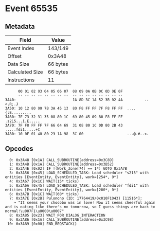 # Event 65535

## Metadata

| Field           | Value    |
|-----------------|----------|
| Event Index     | 143/149  |
| Offset          | 0x3A48   |
| Data Size       | 66 bytes |
| Calculated Size | 66 bytes |
| Instructions    | 11       |

```
      00 01 02 03 04 05 06 07  08 09 0A 0B 0C 0D 0E 0F
      -- -- -- -- -- -- -- --  -- -- -- -- -- -- -- --
3A40:                          1A 8D 3C 1A 52 3B 02 4A          ..<.R;.J
3A50: 10 12 80 00 7B 3A 45 13  80 F8 FF FF 7F F8 FF FF  ....{:E.........
3A60: 7F 73 32 31 35 08 80 1C  69 80 45 09 80 F8 FF FF  .s215...i.E.....
3A70: 7F F8 FF FF 7F 66 64 69  31 08 80 1C 0D 80 2B 43  .....fdi1.....+C
3A80: 10 0F 01 40 80 23 1A 98  3C 00                    ...@.#..<.      
```

## Opcodes

```
  0: 0x3A48 [0x1A] CALL_SUBROUTINE(address=0x3C8D)
  1: 0x3A4B [0x1A] CALL_SUBROUTINE(address=0x3B52)
  2: 0x3A4E [0x02] IF !(Work_Zone[74] == 1*) GOTO 0x3A7B
  3: 0x3A56 [0x45] LOAD_SCHEDULED_TASK: Load scheduler "s215" with entities [EventEntity, EventEntity], work=[254*, 0*]
  4: 0x3A67 [0x1C] WAIT(15* ticks)
  5: 0x3A6A [0x45] LOAD_SCHEDULED_TASK: Load scheduler "fdi1" with entities [EventEntity, EventEntity], work=[200*, 0*]
  6: 0x3A7B [0x1C] WAIT(60* ticks)
  7: 0x3A7E [0x2B] Pulonono (ID: 17764419/0x010F1043) [11516*]:
    → "It seems your chocobo was in love! Now it seems cheerful again and is eating like there's no tomorrow, so I guess things are back to normal!\u007F1\u0000\u0007"
  8: 0x3A85 [0x23] WAIT_FOR_DIALOG_INTERACTION
  9: 0x3A86 [0x1A] CALL_SUBROUTINE(address=0x3C98)
 10: 0x3A89 [0x00] END_REQSTACK()
```
